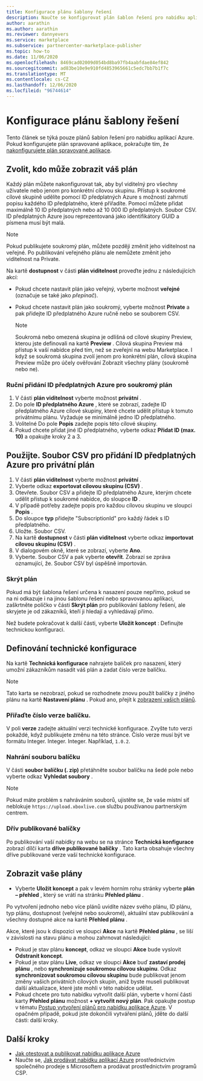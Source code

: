 ```yaml
---
title: Konfigurace plánu šablony řešení
description: Naučte se konfigurovat plán šablon řešení pro nabídku aplikací Azure v partnerském centru.
author: aarathin
ms.author: aarathin
ms.reviewer: dannyevers
ms.service: marketplace
ms.subservice: partnercenter-marketplace-publisher
ms.topic: how-to
ms.date: 11/06/2020
ms.openlocfilehash: 8469cad02009d054bd8ba97fb4aabfdae84ef842
ms.sourcegitcommit: ad83be10e9e910fd4853965661c5edc7bb7b1f7c
ms.translationtype: MT
ms.contentlocale: cs-CZ
ms.lasthandoff: 12/06/2020
ms.locfileid: "96744614"
---
```

# <a name="configure-a-solution-template-plan"></a>Konfigurace plánu šablony řešení

Tento článek se týká pouze plánů šablon řešení pro nabídku aplikací Azure. Pokud konfigurujete plán spravované aplikace, pokračujte tím, že [nakonfigurujete plán spravované aplikace](create-new-azure-apps-offer-managed.md).

## <a name="choose-who-can-see-your-plan"></a>Zvolit, kdo může zobrazit váš plán

Každý plán můžete nakonfigurovat tak, aby byl viditelný pro všechny uživatele nebo jenom pro konkrétní cílovou skupinu. Přístup k soukromé cílové skupině udělíte pomocí ID předplatných Azure s možností zahrnutí popisu každého ID předplatného, které přiřadíte. Pomocí můžete přidat maximálně 10 ID předplatných nebo až 10 000 ID předplatných. Soubor CSV. ID předplatných Azure jsou reprezentovaná jako identifikátory GUID a písmena musí být malá.

> [!NOTE]
> Pokud publikujete soukromý plán, můžete později změnit jeho viditelnost na veřejné. Po publikování veřejného plánu ale nemůžete změnit jeho viditelnost na Private.

Na kartě **dostupnost** v části **plán viditelnost** proveďte jednu z následujících akcí:

- Pokud chcete nastavit plán jako veřejný, vyberte možnost **veřejné** (označuje se také jako _přepínač_).
- Pokud chcete nastavit plán jako soukromý, vyberte možnost **Private** a pak přidejte ID předplatného Azure ručně nebo se souborem CSV.

    > [!NOTE]
    > Soukromá nebo omezená skupina je odlišná od cílové skupiny Preview, kterou jste definovali na kartě **Preview** . Cílová skupina Preview má přístup k vaší nabídce před tím, než se zveřejní na webu Marketplace. I když se soukromá skupina zvolí jenom pro konkrétní plán, cílová skupina Preview může pro účely ověřování Zobrazit všechny plány (soukromě nebo ne).

### <a name="manually-add-azure-subscription-ids-for-a-private-plan"></a>Ruční přidání ID předplatných Azure pro soukromý plán

1. V části **plán viditelnost** vyberte možnost **privátní** .
1. Do pole **ID předplatného Azure** , které se zobrazí, zadejte ID předplatného Azure cílové skupiny, které chcete udělit přístup k tomuto privátnímu plánu. Vyžaduje se minimálně jedno ID předplatného.
1. Volitelné Do pole **Popis** zadejte popis této cílové skupiny.
1. Pokud chcete přidat jiné ID předplatného, vyberte odkaz **Přidat ID (max. 10)** a opakujte kroky 2 a 3.

## <a name="use-a-csv-file-to-add-azure-subscription-ids-for-a-private-plan"></a>Použijte. Soubor CSV pro přidání ID předplatných Azure pro privátní plán

1. V části **plán viditelnost** vyberte možnost **privátní** .
1. Vyberte odkaz **exportovat cílovou skupinu (CSV)** .
1. Otevřete. Soubor CSV a přidejte ID předplatného Azure, kterým chcete udělit přístup k soukromé nabídce, do sloupce **ID** .
1. V případě potřeby zadejte popis pro každou cílovou skupinu ve sloupci **Popis** .
1. Do sloupce **typ** přidejte "SubscriptionId" pro každý řádek s ID předplatného.
1. Uložte. Soubor CSV.
1. Na kartě **dostupnost** v části **plán viditelnost** vyberte odkaz **importovat cílovou skupinu (CSV)** .
1. V dialogovém okně, které se zobrazí, vyberte **Ano**.
1. Vyberte. Soubor CSV a pak vyberte **otevřít**. Zobrazí se zpráva oznamující, že. Soubor CSV byl úspěšně importován.

### <a name="hide-your-plan"></a>Skrýt plán

Pokud má být šablona řešení určena k nasazení pouze nepřímo, pokud se na ni odkazuje i na jinou šablonu řešení nebo spravovanou aplikaci, zaškrtněte políčko v části **Skrýt plán** pro publikování šablony řešení, ale skryjete je od zákazníků, kteří ji hledají a vyhledávají přímo.

Než budete pokračovat k další části, vyberte **Uložit koncept** : Definujte technickou konfiguraci.

## <a name="define-the-technical-configuration"></a>Definování technické konfigurace

Na kartě **Technická konfigurace** nahrajete balíček pro nasazení, který umožní zákazníkům nasadit váš plán a zadat číslo verze balíčku.

> [!NOTE]
> Tato karta se nezobrazí, pokud se rozhodnete znovu použít balíčky z jiného plánu na kartě **Nastavení plánu** . Pokud ano, přejít k [zobrazení vašich plánů](#view-your-plans).

### <a name="assign-a-version-number-for-the-package"></a>Přiřaďte číslo verze balíčku.

V poli **verze** zadejte aktuální verzi technické konfigurace. Zvyšte tuto verzi pokaždé, když publikujete změnu na této stránce. Číslo verze musí být ve formátu Integer. Integer. Integer. Například, `1.0.2`.

### <a name="upload-a-package-file"></a>Nahrání souboru balíčku

V části **soubor balíčku (. zip)** přetáhněte soubor balíčku na šedé pole nebo vyberte odkaz **Vyhledat soubory** .

> [!NOTE]
> Pokud máte problém s nahráváním souborů, ujistěte se, že vaše místní síť neblokuje `https://upload.xboxlive.com` službu používanou partnerským centrem.

### <a name="previously-published-packages"></a>Dřív publikované balíčky

Po publikování vaší nabídky na webu se na stránce **Technická konfigurace** zobrazí dílčí karta **dříve publikované balíčky** . Tato karta obsahuje všechny dříve publikované verze vaší technické konfigurace.

## <a name="view-your-plans"></a>Zobrazit vaše plány

- Vyberte **Uložit koncept** a pak v levém horním rohu stránky vyberte **plán – přehled** , který se vrátí na stránku **Přehled plánu** .

Po vytvoření jednoho nebo více plánů uvidíte název svého plánu, ID plánu, typ plánu, dostupnost (veřejné nebo soukromé), aktuální stav publikování a všechny dostupné akce na kartě **Přehled plánu** .

Akce, které jsou k dispozici ve sloupci **Akce** na kartě **Přehled plánu** , se liší v závislosti na stavu plánu a mohou zahrnovat následující:

- Pokud je stav plánu **koncept**, odkaz ve sloupci **Akce** bude vyslovit **Odstranit koncept**.
- Pokud je stav plánu **Live**, odkaz ve sloupci **Akce** buď **zastaví prodej plánu** , nebo **synchronizuje soukromou cílovou skupinu**. Odkaz **synchronizovat soukromou cílovou skupinu** bude publikovat jenom změny vašich privátních cílových skupin, aniž byste museli publikovat další aktualizace, které jste mohli v této nabídce udělat.
- Pokud chcete pro tuto nabídku vytvořit další plán, vyberte v horní části karty **Přehled plánu** možnost **+ vytvořit nový plán**. Pak opakujte postup v tématu [Postup vytvoření plánů pro nabídku aplikace Azure](create-new-azure-apps-offer-plans.md). V opačném případě, pokud jste dokončili vytváření plánů, jděte do další části: další kroky.

## <a name="next-steps"></a>Další kroky

- [Jak otestovat a publikovat nabídku aplikace Azure](create-new-azure-apps-offer-test-publish.md)
- Naučte se, [Jak prodávat nabídku aplikací Azure](create-new-azure-apps-offer-marketing.md) prostřednictvím společného prodeje s Microsoftem a prodávat prostřednictvím programů CSP.
